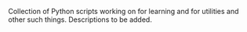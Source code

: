 Collection of Python scripts working on for learning and for utilities and other such things. Descriptions to be added.
